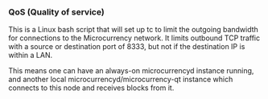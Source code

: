 ### QoS (Quality of service) ###

This is a Linux bash script that will set up tc to limit the outgoing bandwidth for connections to the Microcurrency network. It limits outbound TCP traffic with a source or destination port of 8333, but not if the destination IP is within a LAN.

This means one can have an always-on microcurrencyd instance running, and another local microcurrencyd/microcurrency-qt instance which connects to this node and receives blocks from it.
